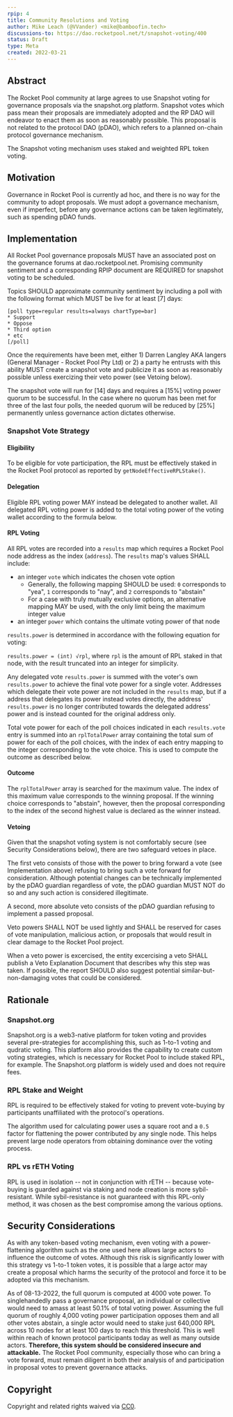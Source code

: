 ```yaml
---
rpip: 4
title: Community Resolutions and Voting
author: Mike Leach (@VVander) <mike@bamboofin.tech>
discussions-to: https://dao.rocketpool.net/t/snapshot-voting/400
status: Draft
type: Meta
created: 2022-03-21
---
```


## Abstract
The Rocket Pool community at large agrees to use Snapshot voting for governance proposals via the snapshot.org platform. Snapshot votes which pass mean their proposals are immediately adopted and the RP DAO will endeavor to enact them as soon as reasonably possible. This proposal is not related to the protocol DAO (pDAO), which refers to a planned on-chain protocol governance mechanism.

The Snapshot voting mechanism uses staked and weighted RPL token voting.

## Motivation
Governance in Rocket Pool is currently ad hoc, and there is no way for the community to adopt proposals. We must adopt a governance mechanism, even if imperfect, before any governance actions can be taken legitimately, such as spending pDAO funds.

## Implementation
  
All Rocket Pool governance proposals MUST have an associated post on the governance forums at dao.rocketpool.net.
Promising community sentiment and a corresponding RPIP document are REQUIRED for snapshot voting to be scheduled.

Topics SHOULD approximate community sentiment by including a poll with the following format which MUST be live for at least [7] days:

```
[poll type=regular results=always chartType=bar]
* Support
* Oppose
* Third option
* etc
[/poll]
```

Once the requirements have been met, either 1) Darren Langley AKA langers (General Manager - Rocket Pool Pty Ltd) or 2) a party he entrusts with this ability MUST create a snapshot vote and publicize it as soon as reasonably possible unless exercizing their veto power (see Vetoing below). 

The snapshot vote will run for [14] days and requires a [15%] voting power quorum to be successful. In the case where no quorum has been met for three of the last four polls, the needed quorum will be reduced by [25%] permanently unless governance action dictates otherwise.

### Snapshot Vote Strategy

#### Eligibility

To be eligible for vote participation, the RPL must be effectively staked in the Rocket Pool protocol as reported by `getNodeEffectiveRPLStake()`.

#### Delegation

Eligible RPL voting power MAY instead be delegated to another wallet. All delegated RPL voting power is added to the total voting power of the voting wallet according to the formula below.

#### RPL Voting 

All RPL votes are recorded into a `results` map which requires a Rocket Pool node address as the index (`address`). The `results` map's values SHALL include:
- an integer `vote` which indicates the chosen vote option
    + Generally, the following mapping SHOULD be used: `0` corresponds to "yea", `1` corresponds to "nay", and `2` corresponds to "abstain"
    + For a case with truly mutually exclusive options, an alternative mapping MAY be used, with the only limit being the maximum integer value
- an integer `power` which contains the ultimate voting power of that node

`results.power` is determined in accordance with the following equation for voting: 

`results.power = (int) √rpl`, where `rpl` is the amount of RPL staked in that node, with the result truncated into an integer for simplicity.

Any delegated vote `results.power` is summed with the voter's own `results.power` to achieve the final vote power for a single voter. Addresses which delegate their vote power are not included in the `results` map, but if a address that delegates its power instead votes directly, the address' `results.power` is no longer contributed towards the delegated address' power and is instead counted for the original address only.

Total vote power for each of the poll choices indicated in each `results.vote` entry is summed into an `rplTotalPower` array containing the total sum of power for each of the poll choices, with the index of each entry mapping to the integer corresponding to the vote choice. This is used to compute the outcome as described below.

#### Outcome

The `rplTotalPower` array is searched for the maximum value. The index of this maximum value corresponds to the winning proposal. If the winning choice corresponds to "abstain", however, then the proposal corresponding to the index of the second highest value is declared as the winner instead.

#### Vetoing
Given that the snapshot voting system is not comfortably secure (see Security Considerations below), there are two safeguard vetoes in place.

The first veto consists of those with the power to bring forward a vote (see Implementation above) refusing to bring such a vote forward for consideration. Although potential changes can be technically implemented by the pDAO guardian regardless of vote, the pDAO guardian MUST NOT do so and any such action is considered illegitimate.

A second, more absolute veto consists of the pDAO guardian refusing to implement a passed proposal.

Veto powers SHALL NOT be used lightly and SHALL be reserved for cases of vote manipulation, malicious action, or proposals that would result in clear damage to the Rocket Pool project.

When a veto power is excercised, the entity excercising a veto SHALL publish a Veto Explanation Document that describes why this step was taken. If possible, the report SHOULD also suggest potential similar-but-non-damaging votes that could be considered.

## Rationale

### Snapshot.org

Snapshot.org is a web3-native platform for token voting and provides several pre-strategies for accomplishing this, such as 1-to-1 voting and qudratic voting. This platform also provides the capability to create custom voting strategies, which is necessary for Rocket Pool to include staked RPL, for example. The Snapshot.org platform is widely used and does not require fees.

### RPL Stake and Weight

RPL is required to be effectively staked for voting to prevent vote-buying by participants unaffiliated with the protocol's operations.

The algorithm used for calculating power uses a square root and a `0.5` factor for flattening the power contributed by any single node. This helps prevent large node operators from obtaining dominance over the voting process.

### RPL vs rETH Voting

RPL is used in isolation -- not in conjunction with rETH -- because vote-buying is guarded against via staking and node creation is more sybil-resistant. While sybil-resistance is not guaranteed with this RPL-only method, it was chosen as the best compromise among the various options. 

## Security Considerations

As with any token-based voting mechanism, even voting with a power-flattening algorithm such as the one used here allows large actors to influence the outcome of votes. Although this risk is significantly lower with this strategy vs 1-to-1 token votes, it is possible that a large actor may create a proposal which harms the security of the protocol and force it to be adopted via this mechanism.

As of 08-13-2022, the full quorum is computed at 4000 vote power. To singlehandedly pass a governance proposal, an individual or collective would need to amass at least 50.1% of total voting power. Assuming the full quorum of roughly 4,000 voting power participation opposes them and all other votes abstain, a single actor would need to stake just 640,000 RPL across 10 nodes for at least 100 days to reach this threshold. This is well within reach of known protocol participants today as well as many outside actors. **Therefore, this system should be considered insecure and attackable.** The Rocket Pool community, especially those who can bring a vote forward, must remain diligent in both their analysis of and participation in proposal votes to prevent governance attacks.

## Copyright
Copyright and related rights waived via [CC0](https://creativecommons.org/publicdomain/zero/1.0/).
